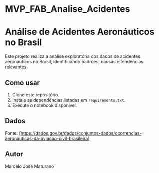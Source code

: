 # MVP_FAB_Analise_Acidentes
# Análise de Acidentes Aeronáuticos no Brasil

Este projeto realiza a análise exploratória dos dados de acidentes aeronáuticos no Brasil, identificando padrões, causas e tendências relevantes.

## Como usar

1. Clone este repositório.
2. Instale as dependências listadas em `requirements.txt`.
3. Execute o notebook disponível.

## Dados

Fonte: [https://dados.gov.br/dados/conjuntos-dados/ocorrencias-aeronauticas-da-aviacao-civil-brasileira]

## Autor

Marcelo José Maturano
